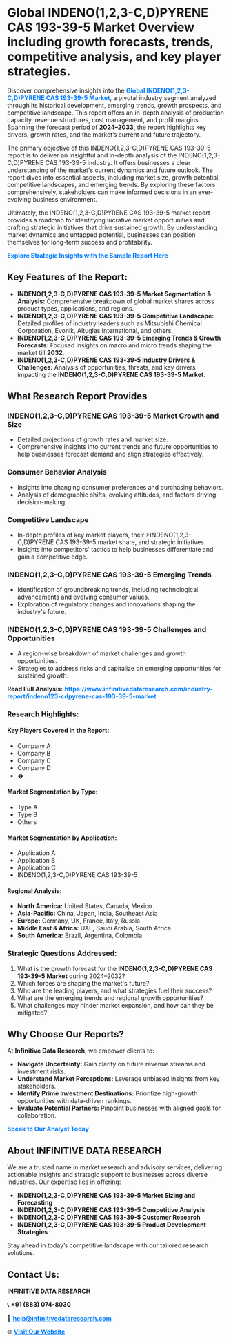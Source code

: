 <h1>Global INDENO(1,2,3-C,D)PYRENE CAS 193-39-5 Market Overview including growth forecasts, trends, competitive analysis, and key player strategies.</h1>
<p>
Discover comprehensive insights into the 
<a href="https://www.infinitivedataresearch.com/industry-report/indeno123-cdpyrene-cas-193-39-5-market" rel="dofollow" style="color: #007BFF; text-decoration: none;"><strong>Global INDENO(1,2,3-C,D)PYRENE CAS 193-39-5 Market</strong></a>, a pivotal industry segment analyzed through its historical development, emerging trends, growth prospects, and competitive landscape. This report offers an in-depth analysis of production capacity, revenue structures, cost management, and profit margins. Spanning the forecast period of <strong>2024–2033</strong>, the report highlights key drivers, growth rates, and the market’s current and future trajectory.
</p>
<p>
The primary objective of this INDENO(1,2,3-C,D)PYRENE CAS 193-39-5 report is to deliver an insightful and in-depth analysis of the INDENO(1,2,3-C,D)PYRENE CAS 193-39-5 industry. It offers businesses a clear understanding of the market's current dynamics and future outlook. The report dives into essential aspects, including market size, growth potential, competitive landscapes, and emerging trends. By exploring these factors comprehensively, stakeholders can make informed decisions in an ever-evolving business environment.
</p>
<p>
Ultimately, the INDENO(1,2,3-C,D)PYRENE CAS 193-39-5 market report provides a roadmap for identifying lucrative market opportunities and crafting strategic initiatives that drive sustained growth. By understanding market dynamics and untapped potential, businesses can position themselves for long-term success and profitability.
</p>
<p>
<a href="https://www.infinitivedataresearch.com/request-sample/reportId=107348" style="color: #007BFF; text-decoration: none;"><strong>Explore Strategic Insights with the Sample Report Here</strong></a>
</p>

<h2>Key Features of the Report:</h2>
<ul>
<li><strong>INDENO(1,2,3-C,D)PYRENE CAS 193-39-5 Market Segmentation & Analysis:</strong> Comprehensive breakdown of global market shares across product types, applications, and regions.</li>
<li><strong>INDENO(1,2,3-C,D)PYRENE CAS 193-39-5 Competitive Landscape:</strong> Detailed profiles of industry leaders such as Mitsubishi Chemical Corporation, Evonik, Altuglas International, and others.</li>
<li><strong>INDENO(1,2,3-C,D)PYRENE CAS 193-39-5 Emerging Trends & Growth Forecasts:</strong> Focused insights on macro and micro trends shaping the market till <strong>2032</strong>.</li>
<li><strong>INDENO(1,2,3-C,D)PYRENE CAS 193-39-5 Industry Drivers & Challenges:</strong> Analysis of opportunities, threats, and key drivers impacting the <strong>INDENO(1,2,3-C,D)PYRENE CAS 193-39-5 Market</strong>.</li>
</ul>

<h2>What Research Report Provides</h2>
<h3>INDENO(1,2,3-C,D)PYRENE CAS 193-39-5 Market Growth and Size</h3>
<ul>
<li>Detailed projections of growth rates and market size.</li>
<li>Comprehensive insights into current trends and future opportunities to help businesses forecast demand and align strategies effectively.</li>
</ul>

<h3>Consumer Behavior Analysis</h3>
<ul>
<li>Insights into changing consumer preferences and purchasing behaviors.</li>
<li>Analysis of demographic shifts, evolving attitudes, and factors driving decision-making.</li>
</ul>

<h3>Competitive Landscape</h3>
<ul>
<li>In-depth profiles of key market players, their >INDENO(1,2,3-C,D)PYRENE CAS 193-39-5 market share, and strategic initiatives.</li>
<li>Insights into competitors' tactics to help businesses differentiate and gain a competitive edge.</li>
</ul>

<h3>INDENO(1,2,3-C,D)PYRENE CAS 193-39-5 Emerging Trends</h3>
<ul>
<li>Identification of groundbreaking trends, including technological advancements and evolving consumer values.</li>
<li>Exploration of regulatory changes and innovations shaping the industry's future.</li>
</ul>

<h3>INDENO(1,2,3-C,D)PYRENE CAS 193-39-5 Challenges and Opportunities</h3>
<ul>
<li>A region-wise breakdown of market challenges and growth opportunities.</li>
<li>Strategies to address risks and capitalize on emerging opportunities for sustained growth.</li>
</ul>
<p><strong>Read Full Analysis:</strong> <a href="https://www.infinitivedataresearch.com/industry-report/indeno123-cdpyrene-cas-193-39-5-market" rel="dofollow" style="color: #007BFF; text-decoration: none;"><strong>https://www.infinitivedataresearch.com/industry-report/indeno123-cdpyrene-cas-193-39-5-market</strong></a></p>
<h3>Research Highlights:</h3>
<h4>Key Players Covered in the Report:</h4>
<ul><li>Company A</li><li>Company B</li><li>Company C</li><li>Company D</li><li>�</li></ul>
<h4>Market Segmentation by Type:</h4>
<ul><li>Type A</li><li>Type B</li><li>Others</li></ul>
<h4>Market Segmentation by Application:</h4>
<ul><li>Application A</li><li>Application B</li><li>Application C</li><li>INDENO(1,2,3-C,D)PYRENE CAS 193-39-5</li></ul>

<h4>Regional Analysis:</h4>
<ul>
<li><strong>North America:</strong> United States, Canada, Mexico</li>
<li><strong>Asia-Pacific:</strong> China, Japan, India, Southeast Asia</li>
<li><strong>Europe:</strong> Germany, UK, France, Italy, Russia</li>
<li><strong>Middle East & Africa:</strong> UAE, Saudi Arabia, South Africa</li>
<li><strong>South America:</strong> Brazil, Argentina, Colombia</li>
</ul>

<h3>Strategic Questions Addressed:</h3>
<ol>
<li>What is the growth forecast for the <strong>INDENO(1,2,3-C,D)PYRENE CAS 193-39-5 Market</strong> during 2024–2032?</li>
<li>Which forces are shaping the market's future?</li>
<li>Who are the leading players, and what strategies fuel their success?</li>
<li>What are the emerging trends and regional growth opportunities?</li>
<li>What challenges may hinder market expansion, and how can they be mitigated?</li>
</ol>

<h2>Why Choose Our Reports?</h2>
<p>At <strong>Infinitive Data Research</strong>, we empower clients to:</p>
<ul>
<li><strong>Navigate Uncertainty:</strong> Gain clarity on future revenue streams and investment risks.</li>
<li><strong>Understand Market Perceptions:</strong> Leverage unbiased insights from key stakeholders.</li>
<li><strong>Identify Prime Investment Destinations:</strong> Prioritize high-growth opportunities with data-driven rankings.</li>
<li><strong>Evaluate Potential Partners:</strong> Pinpoint businesses with aligned goals for collaboration.</li>
</ul>
<p><a href="https://www.infinitivedataresearch.com/industry-report/indeno123-cdpyrene-cas-193-39-5-market" rel="dofollow" style="color: #007BFF; text-decoration: none;"><strong>Speak to Our Analyst Today</strong></a></p>

<h2>About INFINITIVE DATA RESEARCH</h2>
<p>We are a trusted name in market research and advisory services, delivering actionable insights and strategic support to businesses across diverse industries. Our expertise lies in offering:</p>
<ul>
<li><strong>INDENO(1,2,3-C,D)PYRENE CAS 193-39-5 Market Sizing and Forecasting</strong></li>
<li><strong>INDENO(1,2,3-C,D)PYRENE CAS 193-39-5 Competitive Analysis</strong></li>
<li><strong>INDENO(1,2,3-C,D)PYRENE CAS 193-39-5 Customer Research</strong></li>
<li><strong>INDENO(1,2,3-C,D)PYRENE CAS 193-39-5 Product Development Strategies</strong></li>
</ul>
<p>Stay ahead in today’s competitive landscape with our tailored research solutions.</p>

<h2>Contact Us:</h2>
<p><strong>INFINITIVE DATA RESEARCH</strong></p>
<p>📞 <strong>+91 (883) 074-8030</strong></p>
<p>📧 <strong><a href="mailto:help@infinitivedataresearch.com" style="color: #007BFF;">help@infinitivedataresearch.com</a></strong></p>
<p>🌐 <strong><a href="https://www.infinitivedataresearch.com" rel="dofollow" style="color: #007BFF;">Visit Our Website</a></strong></p>